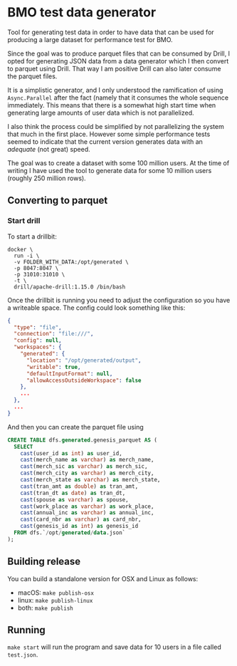 # BMO test data generator

Tool for generating test data in order to have data that can be used for
producing a large dataset for performance test for BMO.

Since the goal was to produce parquet files that can be consumed by Drill,
I opted for generating JSON data from a data generator which I then convert
to parquet using Drill. That way I am positive Drill can also later consume
the parquet files.

It is a simplistic generator, and I only understood the ramification of using
`Async.Parallel` after the fact (namely that it consumes the whole sequence
immediately. This means that there is a somewhat high start time when generating
large amounts of user data which is not parallelized.

I also think the process could be simplified by not parallelizing the system
that much in the first place. However some simple performance tests seemed to
indicate that the current version generates data with an _adequate_ (not great) speed.

The goal was to create a dataset with some 100 million users. At the time of writing
I have used the tool to generate data for some 10 million users (roughly 250 million rows).

## Converting to parquet

### Start drill

To start a drillbit:

```
docker \
  run -i \
  -v FOLDER_WITH_DATA:/opt/generated \
  -p 8047:8047 \
  -p 31010:31010 \
  -t \
  drill/apache-drill:1.15.0 /bin/bash
```

Once the drillbit is running you need to adjust the configuration so you have
a writeable space. The config could look something like this:

```json
{
  "type": "file",
  "connection": "file:///",
  "config": null,
  "workspaces": {
    "generated": {
      "location": "/opt/generated/output",
      "writable": true,
      "defaultInputFormat": null,
      "allowAccessOutsideWorkspace": false
    },
    ...
  },
  ...
}
```

And then you can create the parquet file using

```sql
CREATE TABLE dfs.generated.genesis_parquet AS (
  SELECT
    cast(user_id as int) as user_id,
    cast(merch_name as varchar) as merch_name,
    cast(merch_sic as varchar) as merch_sic,
    cast(merch_city as varchar) as merch_city,
    cast(merch_state as varchar) as merch_state,
    cast(tran_amt as double) as tran_amt,
    cast(tran_dt as date) as tran_dt,
    cast(spouse as varchar) as spouse,
    cast(work_place as varchar) as work_place,
    cast(annual_inc as varchar) as annual_inc,
    cast(card_nbr as varchar) as card_nbr,
    cast(genesis_id as int) as genesis_id
  FROM dfs.`/opt/generated/data.json`
);
```

## Building release


You can build a standalone version for OSX and Linux as follows:

- macOS: `make publish-osx`
- linux: `make publish-linux`
- both: `make publish`

## Running

`make start` will run the program and save data for 10 users in a file called `test.json`.
